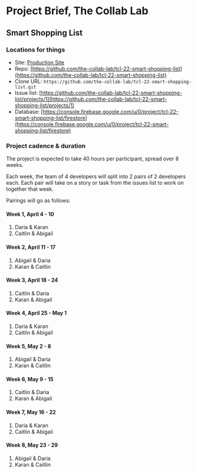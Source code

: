 # Project Brief, The Collab Lab

## Smart Shopping List

### Locations for things

- Site: [Production Site](https://tcl-22-smart-shopping-list.web.app)
- Repo: [https://github.com/the-collab-lab/tcl-22-smart-shopping-list](https://github.com/the-collab-lab/tcl-22-smart-shopping-list)
- Clone URL: `https://github.com/the-collab-lab/tcl-22-smart-shopping-list.git`
- Issue list: [https://github.com/the-collab-lab/tcl-22-smart-shopping-list/projects/1](https://github.com/the-collab-lab/tcl-22-smart-shopping-list/projects/1)
- Database: [https://console.firebase.google.com/u/0/project/tcl-22-smart-shopping-list/firestore](https://console.firebase.google.com/u/0/project/tcl-22-smart-shopping-list/firestore)

### Project cadence & duration

The project is expected to take 40 hours per participant, spread over 8 weeks.

Each week, the team of 4 developers will split into 2 pairs of 2 developers each. Each pair will take on a story or task from the issues list to work on together that week.

Pairings will go as follows:

#### Week 1, April 4 - 10

1. Daria & Karan
2. Caitlin & Abigail

#### Week 2, April 11 - 17

1. Abigail & Daria
2. Karan & Caitlin

#### Week 3, April 18 - 24

1. Caitlin & Daria
2. Karan & Abigail

#### Week 4, April 25 - May 1

1. Daria & Karan
2. Caitlin & Abigail

#### Week 5, May 2 - 8

1. Abigail & Daria
2. Karan & Caitlin

#### Week 6, May 9 - 15

1. Caitlin & Daria
2. Karan & Abigail

#### Week 7, May 16 - 22

1. Daria & Karan
2. Caitlin & Abigail

#### Week 8, May 23 - 29

1. Abigail & Daria
2. Karan & Caitlin
